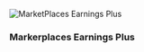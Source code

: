 ![MarketPlaces Earnings Plus](https://raw.githubusercontent.com/winstef/Marketplaces-Earnings-plus/master/assets/screenshot.jpg)

### Markerplaces Earnings Plus


